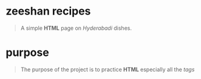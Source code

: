 # zeeshan recipes
> A simple **HTML** page on *Hyderabadi* dishes.
# purpose 
> The purpose of the project is to practice **HTML** especially all the *tags*
